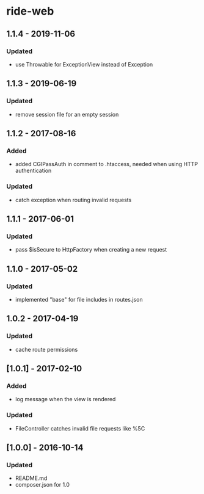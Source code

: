 # ride-web

## 1.1.4 - 2019-11-06
### Updated
- use Throwable for ExceptionView instead of Exception

## 1.1.3 - 2019-06-19
### Updated
- remove session file for an empty session

## 1.1.2 - 2017-08-16
### Added
- added CGIPassAuth in comment to .htaccess, needed when using HTTP authentication
### Updated 
- catch exception when routing invalid requests

## 1.1.1 - 2017-06-01
### Updated
- pass $isSecure to HttpFactory when creating a new request

## 1.1.0 - 2017-05-02
### Updated
- implemented "base" for file includes in routes.json

## 1.0.2 - 2017-04-19
### Updated
- cache route permissions

## [1.0.1] - 2017-02-10
### Added 
- log message when the view is rendered
### Updated
- FileController catches invalid file requests like %5C

## [1.0.0] - 2016-10-14
### Updated 
- README.md
- composer.json for 1.0
